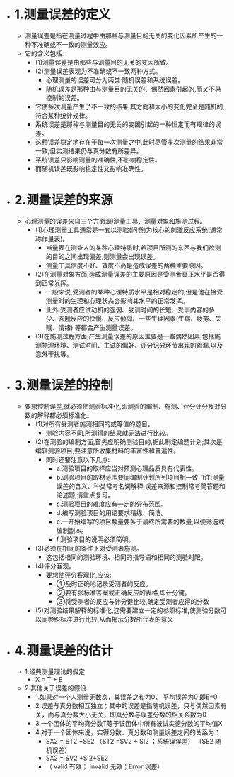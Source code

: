 - # 1.测量误差的定义
	- 测量误差是指在测量过程中由那些与测量目的无关的变化因素所产生的一种不准确或不一致的测量效应。
	- 它的含义包括:
		- (1)测量误差是由那些与测量目的无关的变因所致。
		- (2)测量误差表现为不准确或不一致两种方式。
			- 心理测量的误差可分为两类:随机误差和系统误差。
			- 随机误差是那种由与测量目的无关的、偶然因素引起的,而又不易控制的误差。
		- 它使多次测量产生了不ー致的结果,其方向和大小的变化完全是随机的,符合某种统计规律。
		- 系统误差是那种与测量目的无关的变因引起的一种恒定而有规律的误差。
		- 这种误差稳定地存在于每一次测量之中,此时尽管多次测量的结果非常一致,但实测结果仍与真分数有所差异。
		- 系统误差只影响测量的准确性,不影响稳定性。
		- 而随机误差既影响稳定性又影响准确性。
- # 2.测量误差的来源
	- 心理测量的误差来自三个方面:即测量工具、测量对象和施测过程。
		- (1)心理测量工具通常是一套以测验(问卷)为核心的刺激反应系统(通常称作量表)。
			- 当量表在测查人的某种心理特质时,若项目所测的东西与我们欲测的目的之间出现偏差,则测量会出现误差。
			- 测量工具信度不好、效度不高是造成误差的两种主要原因。
		- (2)在测量对象方面,造成测量误差的主要原因是受测者真正水平是否得到正常发挥。
			- 一般来说,受测者的某种心理特质水平是相对稳定的,但是他在接受测量时的生理和心理状态会影响其水平的正常发挥。
			- 此外,受测者应试动机的强弱、受训时间的长短、受训内容的多少、答题反应的快慢、反应倾向、一些生理因素(生病、疲劳、失眠、情绪) 等都会产生测量误差。
		- (3)在施测过程方面,产生测量误差的原因主要是一些偶然因素,包括施测物理环境、测试时间、主试的偏好、评分记分环节出现的疏漏,以及意外干扰等。
- # 3.测量误差的控制
	- 要想控制误差,就必须使测验标准化,即测验的编制、施测、评分计分及对分数的解释都必须标准化。
		- (1)对所有受测者施测相同的或等值的题目。
			- 测验内容不同,所测得的结果就无法进行比较。
		- (2)在测验的编制方面,首先应明确测验目的,据此制定编题计划;其次是编辑测验项目,要注意所收集材料的丰富性和普遍性。
			- 同时还要注意以下几点:
				- a.测验项目的取样应当对预测心理品质具有代表性。
				- b.测验项目的取材范围要同编制计划所列项目相一致; 1注:测量误差的含义、种类常考名词解释,误差来源和控制常考简答题和论述题,请重点复习。
				- c.测验项目的难度应有一定的分布范围。
				- d.编写测验项目的用语要求精练、简洁。
				- e.一开始编写的项目数量要多于最终所需要的数量,以便筛选或编制副本。
				- f.测验项目的说明必须简明。
		- (3)必须在相同的条件下对受测者施测。
			- 这包括相同的测验环境、相同的指导语和相同的测验时限。
		- (4)评分客观。
			- 要想使评分客观化,应该:
				- ①及时正确地记录受测者的反应。
				- ②要有张标准答案或正确反应的表格,即计分键。
				- ③将受测者的反应与计分键比较,确定受测者应得的分数
		- (5)对测验结果解释的标准化,这需要建立一定的参照标准,使测验分数可以同参照标准进行比较,从而揭示分数所代表的意义
- # 4.测量误差的估计
	- 1.经典测量理论的假定
		- X = T + E
	- 2.其他关于误差的假设
		- 1.如果对一个人测量无数次，其误差之和为0， 平均误差为0 即E=0
		- 2.误差与真分数相互独立；其中的误差是指随机误差，只与偶然因素有关，而与真分数大小无关，即真分数与误差分数的相关系数为0
		- 3.一个团体的平均真分数T等于该团体中所有被试实德分数的平均值X
		- 4.对于一个团体来说，实得分数、真分数和测量误差之间的关系为：
			- SX2 = ST2 +SE2 （ST2 =SV2 + SI2 ；系统误误差） （SE2 随机误差）
			- SX2 = SV2 +SI2+SE2
			- （ valid 有效； invalid 无效；Error 误差）